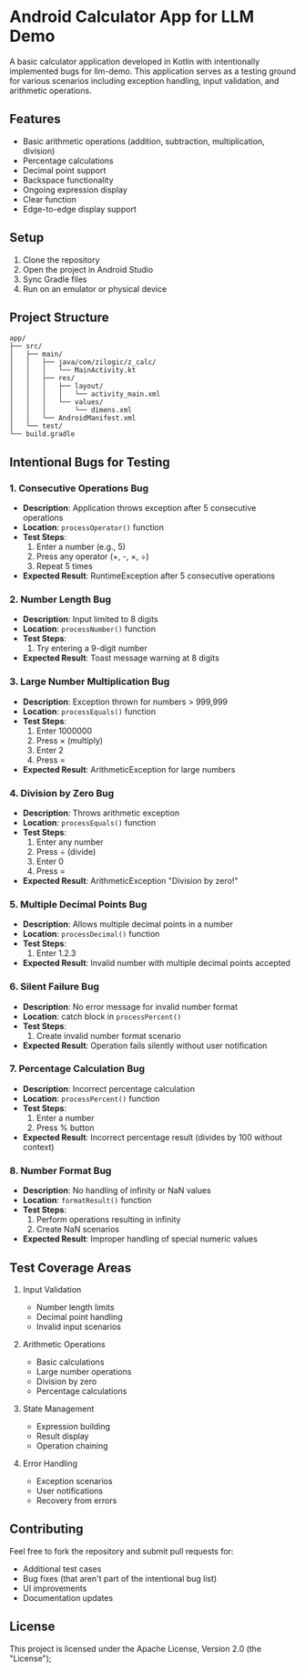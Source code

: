 # Android Calculator App for LLM Demo

A basic calculator application developed in Kotlin with intentionally implemented bugs for llm-demo. This application serves as a testing ground for various scenarios including exception handling, input validation, and arithmetic operations.

## Features

- Basic arithmetic operations (addition, subtraction, multiplication, division)
- Percentage calculations
- Decimal point support
- Backspace functionality
- Ongoing expression display
- Clear function
- Edge-to-edge display support

## Setup

1. Clone the repository
2. Open the project in Android Studio
3. Sync Gradle files
4. Run on an emulator or physical device

## Project Structure

```
app/
├── src/
│   ├── main/
│   │   ├── java/com/zilogic/z_calc/
│   │   │   └── MainActivity.kt
│   │   ├── res/
│   │   │   ├── layout/
│   │   │   │   └── activity_main.xml
│   │   │   └── values/
│   │   │       └── dimens.xml
│   │   └── AndroidManifest.xml
│   └── test/
└── build.gradle
```

## Intentional Bugs for Testing

### 1. Consecutive Operations Bug
- **Description**: Application throws exception after 5 consecutive operations
- **Location**: `processOperator()` function
- **Test Steps**:
    1. Enter a number (e.g., 5)
    2. Press any operator (+, -, ×, ÷)
    3. Repeat 5 times
- **Expected Result**: RuntimeException after 5 consecutive operations

### 2. Number Length Bug
- **Description**: Input limited to 8 digits
- **Location**: `processNumber()` function
- **Test Steps**:
    1. Try entering a 9-digit number
- **Expected Result**: Toast message warning at 8 digits

### 3. Large Number Multiplication Bug
- **Description**: Exception thrown for numbers > 999,999
- **Location**: `processEquals()` function
- **Test Steps**:
    1. Enter 1000000
    2. Press × (multiply)
    3. Enter 2
    4. Press =
- **Expected Result**: ArithmeticException for large numbers

### 4. Division by Zero Bug
- **Description**: Throws arithmetic exception
- **Location**: `processEquals()` function
- **Test Steps**:
    1. Enter any number
    2. Press ÷ (divide)
    3. Enter 0
    4. Press =
- **Expected Result**: ArithmeticException "Division by zero!"

### 5. Multiple Decimal Points Bug
- **Description**: Allows multiple decimal points in a number
- **Location**: `processDecimal()` function
- **Test Steps**:
    1. Enter 1.2.3
- **Expected Result**: Invalid number with multiple decimal points accepted

### 6. Silent Failure Bug
- **Description**: No error message for invalid number format
- **Location**: catch block in `processPercent()`
- **Test Steps**:
    1. Create invalid number format scenario
- **Expected Result**: Operation fails silently without user notification

### 7. Percentage Calculation Bug
- **Description**: Incorrect percentage calculation
- **Location**: `processPercent()` function
- **Test Steps**:
    1. Enter a number
    2. Press % button
- **Expected Result**: Incorrect percentage result (divides by 100 without context)

### 8. Number Format Bug
- **Description**: No handling of infinity or NaN values
- **Location**: `formatResult()` function
- **Test Steps**:
    1. Perform operations resulting in infinity
    2. Create NaN scenarios
- **Expected Result**: Improper handling of special numeric values

## Test Coverage Areas

1. Input Validation
    - Number length limits
    - Decimal point handling
    - Invalid input scenarios

2. Arithmetic Operations
    - Basic calculations
    - Large number operations
    - Division by zero
    - Percentage calculations

3. State Management
    - Expression building
    - Result display
    - Operation chaining

4. Error Handling
    - Exception scenarios
    - User notifications
    - Recovery from errors

## Contributing

Feel free to fork the repository and submit pull requests for:
- Additional test cases
- Bug fixes (that aren't part of the intentional bug list)
- UI improvements
- Documentation updates

## License

This project is licensed under the Apache License, Version 2.0 (the "License");